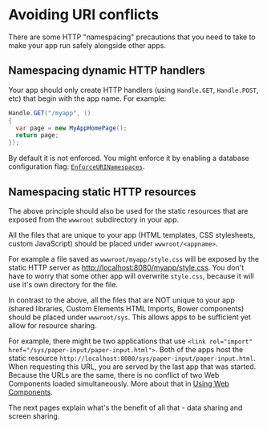 # Avoiding URI conflicts

There are some HTTP "namespacing" precautions that you need to take to make your app run safely alongside other apps.

## Namespacing dynamic HTTP handlers

Your app should only create HTTP handlers \(using `Handle.GET`, `Handle.POST`, etc\) that begin with the app name. For example:

```csharp
Handle.GET("/myapp", ()
{
  var page = new MyAppHomePage();
  return page;
});
```

By default it is not enforced. You might enforce it by enabling a database configuration flag: [`EnforceURINamespaces`](../database/database-configuration.md).

## Namespacing static HTTP resources

The above principle should also be used for the static resources that are exposed from the `wwwroot` subdirectory in your app.

All the files that are unique to your app \(HTML templates, CSS stylesheets, custom JavaScript\) should be placed under `wwwroot/<appname>`.

For example a file saved as `wwwroot/myapp/style.css` will be exposed by the static HTTP server as [http://localhost:8080/myapp/style.css](http://localhost:8080/myapp/style.css). You don't have to worry that some other app will overwrite `style.css`, because it will use it's own directory for the file.

In contrast to the above, all the files that are NOT unique to your app \(shared libraries, Custom Elements HTML Imports, Bower components\) should be placed under `wwwroot/sys`. This allows apps to be sufficient yet allow for resource sharing.

For example, there might be two applications that use `<link rel="import" href="/sys/paper-input/paper-input.html">`. Both of the apps host the static resource `http://localhost:8080/sys/paper-input/paper-input.html`. When requesting this URL, you are served by the last app that was started. Because the URLs are the same, there is no conflict of two Web Components loaded simultaneously. More about that in [Using Web Components](../blendable-web-apps/using-web-components.md).

The next pages explain what's the benefit of all that - data sharing and screen sharing.

